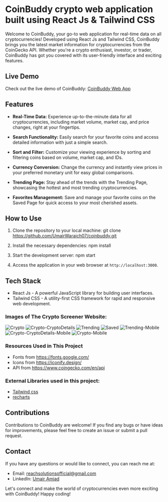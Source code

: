 # CoinBuddy crypto web application built using React Js & Tailwind CSS

Welcome to CoinBuddy, your go-to web application for real-time data on all cryptocurrencies! Developed using React Js and Tailwind CSS, CoinBuddy brings you the latest market information for cryptocurrencies from the CoinGecko API. Whether you're a crypto enthusiast, investor, or trader, CoinBuddy has got you covered with its user-friendly interface and exciting features.

## Live Demo

Check out the live demo of CoinBuddy: [CoinBuddy Web App](https://coinbuddy-crypto-app.web.app/)

## Features

- **Real-Time Data:** Experience up-to-the-minute data for all cryptocurrencies, including market volume, market cap, and price changes, right at your fingertips.

- **Search Functionality:** Easily search for your favorite coins and access detailed information with just a simple search.

- **Sort and Filter:** Customize your viewing experience by sorting and filtering coins based on volume, market cap, and IDs.

- **Currency Conversion:** Change the currency and instantly view prices in your preferred monetary unit for easy global comparisons.

- **Trending Page:** Stay ahead of the trends with the Trending Page, showcasing the hottest and most trending cryptocurrencies.

- **Favorites Management:** Save and manage your favorite coins on the Saved Page for quick access to your most cherished assets.

## How to Use

1. Clone the repository to your local machine:
    git clone https://github.com/UmairWaraich07/coinbuddy.git

2. Install the necessary dependencies:
    npm install

3. Start the development server:
    npm start

4. Access the application in your web browser at `http://localhost:3000`.

## Tech Stack

- React Js - A powerful JavaScript library for building user interfaces.
- Tailwind CSS - A utility-first CSS framework for rapid and responsive web development.

### Images of The Crypto Screener Website:

![Crypto](https://github.com/codebucks27/CryptoBucks-A-crypto-screener-application/blob/main/Website-Images/Crypto.png)
![Crypto-CryptoDetails](https://github.com/codebucks27/CryptoBucks-A-crypto-screener-application/blob/main/Website-Images/Crypto-CryptoDetails.png)
![Trending](https://github.com/codebucks27/CryptoBucks-A-crypto-screener-application/blob/main/Website-Images/Trending.png)
![Saved](https://github.com/codebucks27/CryptoBucks-A-crypto-screener-application/blob/main/Website-Images/Saved.png)
![Trending-Mobile](https://github.com/codebucks27/CryptoBucks-A-crypto-screener-application/blob/main/Website-Images/Trending-Mobile.png)
![Crypto-CryptoDetails-Mobile](https://github.com/codebucks27/CryptoBucks-A-crypto-screener-application/blob/main/Website-Images/Crypto-CryptoDetails-Mobile.png)
![Crypto-Mobile](https://github.com/codebucks27/CryptoBucks-A-crypto-screener-application/blob/main/Website-Images/Crypto-Mobile.png)

### Resources Used in This Project

- Fonts from https://fonts.google.com/ <br />
- Icons from https://iconify.design/ <br />
- API from https://www.coingecko.com/en/api <br />

### External Libraries used in this project:

- [Tailwind css](https://tailwindcss.com/) <br />
- [recharts](https://recharts.org/en-US/) <br />

## Contributions

Contributions to CoinBuddy are welcome! If you find any bugs or have ideas for improvements, please feel free to create an issue or submit a pull request.

## Contact

If you have any questions or would like to connect, you can reach me at:

- Email: reachsolutionsofficial@gmail.com
- LinkedIn: [Umair Amjad](https://www.linkedin.com/in/umair-amjad-595811274/)

Let's connect and make the world of cryptocurrencies even more exciting with CoinBuddy! Happy coding!




